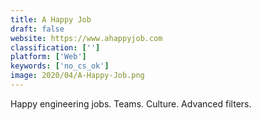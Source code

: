 ```yaml
---
title: A Happy Job
draft: false 
website: https://www.ahappyjob.com
classification: ['']
platform: ['Web']
keywords: ['no_cs_ok']
image: 2020/04/A-Happy-Job.png
---
```

Happy engineering jobs. Teams. Culture. Advanced filters.